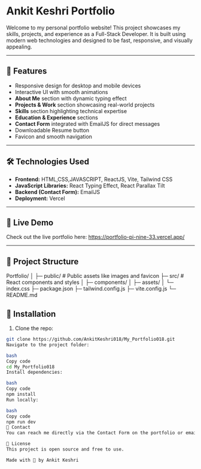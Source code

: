 # Ankit Keshri Portfolio

Welcome to my personal portfolio website! This project showcases my skills, projects, and experience as a Full-Stack Developer. It is built using modern web technologies and designed to be fast, responsive, and visually appealing.

---

## 🔹 Features

- Responsive design for desktop and mobile devices
- Interactive UI with smooth animations
- **About Me** section with dynamic typing effect
- **Projects & Work** section showcasing real-world projects
- **Skills** section highlighting technical expertise
- **Education & Experience** sections
- **Contact Form** integrated with EmailJS for direct messages
- Downloadable Resume button
- Favicon and smooth navigation

---

## 🛠️ Technologies Used

- **Frontend:** HTML,CSS,JAVASCRIPT, ReactJS, Vite, Tailwind CSS  
- **JavaScript Libraries:** React Typing Effect, React Parallax Tilt  
- **Backend (Contact Form):** EmailJS  
- **Deployment:** Vercel  

---

## 🚀 Live Demo

Check out the live portfolio here: https://portfolio-pi-nine-33.vercel.app/

---

## 📂 Project Structure

Portfolio/
│
├─ public/ # Public assets like images and favicon
├─ src/ # React components and styles
│ ├─ components/
│ ├─ assets/
│ └─ index.css
├─ package.json
├─ tailwind.config.js
├─ vite.config.js
└─ README.md



## 📌 Installation

1. Clone the repo:

```bash
git clone https://github.com/AnkitKeshri018/My_Portfolio018.git
Navigate to the project folder:

bash
Copy code
cd My_Portfolio018
Install dependencies:

bash
Copy code
npm install
Run locally:

bash
Copy code
npm run dev
📩 Contact
You can reach me directly via the Contact Form on the portfolio or email me at your-email@example.com.

📄 License
This project is open source and free to use.

Made with 💜 by Ankit Keshri



